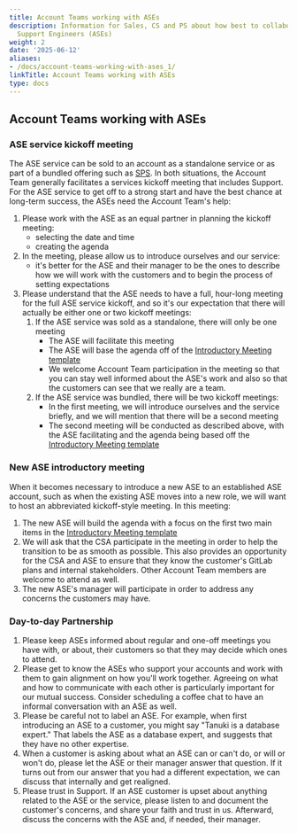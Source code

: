 ```yaml
---
title: Account Teams working with ASEs
description: Information for Sales, CS and PS about how best to collaborate with Assigned
  Support Engineers (ASEs)
weight: 2
date: '2025-06-12'
aliases:
- /docs/account-teams-working-with-ases_1/
linkTitle: Account Teams working with ASEs
type: docs
---
```


## Account Teams working with ASEs

### ASE service kickoff meeting

The ASE service can be sold to an account as a standalone service or as part
of a bundled offering such as [SPS](/handbook/support/support-idk/). In both situations, the Account Team
generally facilitates a services kickoff meeting that includes Support.
For the ASE service to get off to a strong start and have the best chance at
long-term success, the ASEs need the Account Team's help:

1. Please work with the ASE as an equal partner in planning the kickoff meeting:
   - selecting the date and time
   - creating the agenda
1. In the meeting, please allow us to introduce ourselves and our service:
   - it's better for the ASE and their manager to be the ones to describe how we
     will work with the customers and to begin the process of setting
     expectations
1. Please understand that the ASE needs to have a full, hour-long meeting for
   the full ASE service kickoff, and so it's our expectation that there will
   actually be either one or two kickoff meetings:
   1. If the ASE service was sold as a standalone, there will only be one
      meeting
      - The ASE will facilitate this meeting
      - The ASE will base the agenda off of the
        [Introductory Meeting template](../ase-workflows-and-standards/introductory-meeting.md/#customer-introductory-meeting-structure)
      - We welcome Account Team participation in the meeting so that you can
        stay well informed about the ASE's work and also so that the customers
        can see that we really are a team.
   1. If the ASE service was bundled, there will be two kickoff
      meetings:
      - In the first meeting, we will introduce ourselves and the service
        briefly, and we will mention that there will be a second meeting
      - The second meeting will be conducted as described above, with the ASE
        facilitating and the agenda being based off the
        [Introductory Meeting template](../ase-workflows-and-standards/introductory-meeting.html/#customer-introductory-meeting-structure)

### New ASE introductory meeting

When it becomes necessary to introduce a new ASE to an established ASE account,
such as when the existing ASE moves into a new role, we will want to host an abbreviated kickoff-style meeting. In this meeting:

1. The new ASE will build the agenda with a focus on the first two main items
   in the [Introductory Meeting template](../ase-workflows-and-standards/introductory-meeting.html/#customer-introductory-meeting-structure)
1. We will ask that the CSA participate in the meeting in order to help the
   transition to be as smooth as possible. This also provides an opportunity
   for the CSA and ASE to ensure that they know the customer's GitLab plans and
   internal stakeholders. Other Account Team members are welcome
   to attend as well.
1. The new ASE's manager will participate in order to address any concerns the
   customers may have.

### Day-to-day Partnership

1. Please keep ASEs informed about regular and one-off meetings you have
   with, or about, their customers so that they may decide which ones to attend.
1. Please get to know the ASEs who support your accounts and work with them to
   gain alignment on how you'll work together. Agreeing on what and how to
   communicate with each other is particularly important for our mutual success.
   Consider scheduling a coffee chat to have an informal conversation with an ASE
   as well.
1. Please be careful not to label an ASE. For example, when first introducing
   an ASE to a customer, you might say "Tanuki is a database expert." That
   labels the ASE as a database expert, and suggests that they have no other
   expertise.
1. When a customer is asking about what an ASE can or can't do, or will or
   won't do, please let the ASE or their manager answer that question. If it
   turns out from our answer that you had a different expectation, we can
   discuss that internally and get realigned.
1. Please trust in Support. If an ASE customer is upset about anything related to
   the ASE or the service, please listen to and document the customer's concerns,
   and share your faith and trust in us. Afterward, discuss the concerns with the
   ASE and, if needed, their manager.
